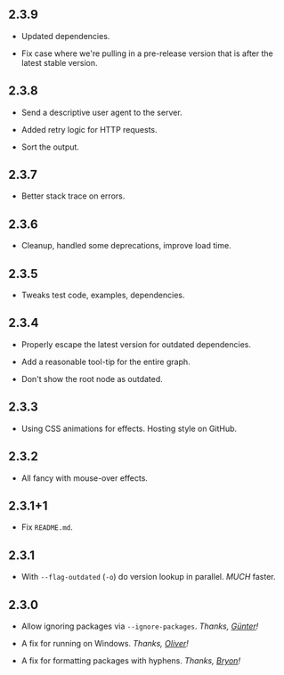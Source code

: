 ## 2.3.9

* Updated dependencies.

* Fix case where we're pulling in a pre-release version that is after the
  latest stable version.

## 2.3.8

* Send a descriptive user agent to the server.

* Added retry logic for HTTP requests.

* Sort the output.

## 2.3.7

* Better stack trace on errors.

## 2.3.6

* Cleanup, handled some deprecations, improve load time.

## 2.3.5

* Tweaks test code, examples, dependencies.

## 2.3.4

* Properly escape the latest version for outdated dependencies.

* Add a reasonable tool-tip for the entire graph.

* Don't show the root node as outdated.

## 2.3.3

* Using CSS animations for effects. Hosting style on GitHub.

## 2.3.2

* All fancy with mouse-over effects.

## 2.3.1+1

* Fix `README.md`.

## 2.3.1

* With `--flag-outdated` (`-o`) do version lookup in parallel. *MUCH* faster.

## 2.3.0

* Allow ignoring packages via `--ignore-packages`.
  *Thanks, [Günter](https://github.com/zoechi)!*

* A fix for running on Windows.
  *Thanks, [Oliver](https://github.com/Fox32)!*

* A fix for formatting packages with hyphens.
  *Thanks, [Bryon](https://github.com/bryonmarks)!*
